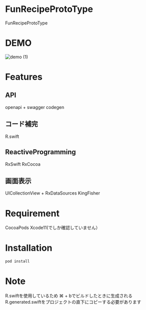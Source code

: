 
# FunRecipeProtoType 

FunRecipeProtoType

# DEMO
![demo (1)](https://user-images.githubusercontent.com/10736733/88683679-07a2cf80-d12f-11ea-95cb-6f208339c2c8.gif)

# Features

## API
openapi + swagger codegen

## コード補完
R.swift

## ReactiveProgramming
RxSwift
RxCocoa

## 画面表示
UICollectionView + RxDataSources
KingFisher

# Requirement

CocoaPods
Xcode11(でしか確認していません）

# Installation


```bash
pod install
```

# Note
R.swiftを使用しているため
⌘ + bでビルドしたときに生成されるR.generated.swiftをプロジェクトの直下にコピーする必要があります
